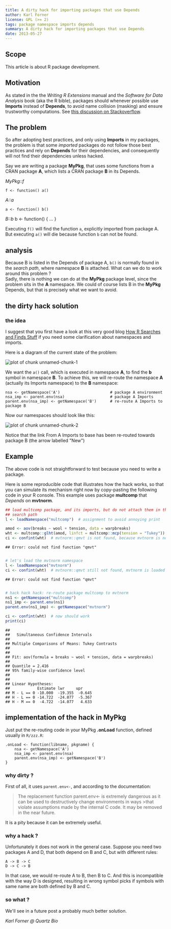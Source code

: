 ```yaml
---
title: A dirty hack for importing packages that use Depends
author: Karl Forner
license: GPL (>= 2)
tags: package namespace imports depends
summary: A dirty hack for importing packages that use Depends
date: 2013-05-27
---
```


## Scope

This article is about R package development.

## Motivation

As stated in the the _Writing R Extensions_ manual and the _Software for Data Analysis_ book (aka the R bible), packages should
whenever possible use **Imports** instead of **Depends**, to avoid name collision (masking) and ensure trustworthy computations. 
See [this discussion on Stackoverflow](http://stackoverflow.com/questions/8637993/better-explanation-of-when-to-use-imports-depends).

## The problem

So after adopting best practices, and only using **Imports** in my packages, the problem is that some _imported_ packages 
do not follow those best practices and rely on **Depends** for their dependencies, and consequently will not find 
their dependencies unless hacked.  

Say we are writing a package **MyPkg**, that uses some functions from a CRAN package **A**, which lists a CRAN 
package **B** in its Depends.

_MyPkg::f_
```
f <- function() a()
```
_A::a_
```
a <- function() b()
```

_B::b_
b <- function() { ... }


Executing `f()` will find the function `a`, explicitly imported from package A. But executing `a()` will die because 
function `b` can not be found.

## analysis

Because B is listed in the Depends of package A, `b()` is normally found in the _search path_, where namespace **B** is attached. 
What can we do to work around this problem ?  
Sadly, there is nothing we can do at the  **MyPkg** package level, since the problem sits in the **A** namespace.
We could of course lists B in the **MyPkg** Depends, but that is precisely what we want to avoid.

## the dirty hack solution

### the idea

I suggest that you first have a look at this very good blog 
[How R Searches and Finds Stuff](http://obeautifulcode.com/R/How-R-Searches-And-Finds-Stuff/) if you need some 
clarification about namespaces and imports.  


Here is a diagram of the current state of the problem:

![plot of chunk unnamed-chunk-1](assets/fig/unnamed-chunk-1.png) 



We want the `a()` call, which is executed in namespace **A**, to find the **b** symbol in namespace **B**. 
To achieve this, we will re-route the namespace **A** (actually its Imports namespace) to the **B** namespace:
```
nsa <- getNamespace('A')                      # package A environment
nsa_imp <- parent.env(nsa)                    # package A Imports
parent.env(nsa_imp) <- getNamespace('B')      # re-route A Imports to package B
```

Now our namespaces should look like this:  

![plot of chunk unnamed-chunk-2](assets/fig/unnamed-chunk-2.png) 


Notice that the link From A Imports to base has been re-routed towards package B (the arrow labelled "New")

## Example


The above code is not straightforward to test because you need to write a package.  

Here is some reproducible code that illustrates how the hack works, so that you can simulate its mechanism
right now by copy-pasting the following code in your R console.
This example uses package **multcomp** that _Depends_ on **mvtnorm**. 


```r
## load multcomp package, and its imports, but do not attach them in the
## search path
l <- loadNamespace("multcomp")  # assignment to avoid annoying print

amod <- aov(breaks ~ wool + tension, data = warpbreaks)
wht <- multcomp::glht(amod, linfct = multcomp::mcp(tension = "Tukey"))
ci <- confint(wht)  # mvtnorm::qmvt is not found, because mvtnorm is not attached to the search path
```

```
## Error: could not find function "qmvt"
```

```r

# let's load the mvtnorm namespace
l <- loadNamespace("mvtnorm")
ci <- confint(wht)  # mvtnorm::qmvt still not found, mvtnorm is loaded but not attached
```

```
## Error: could not find function "qmvt"
```

```r

# hack hack hack: re-route package multcomp to mvtnorm
ns1 <- getNamespace("multcomp")
ns1_imp <- parent.env(ns1)
parent.env(ns1_imp) <- getNamespace("mvtnorm")

ci <- confint(wht)  # now should work
print(ci)
```

```
## 
## 	 Simultaneous Confidence Intervals
## 
## Multiple Comparisons of Means: Tukey Contrasts
## 
## 
## Fit: aov(formula = breaks ~ wool + tension, data = warpbreaks)
## 
## Quantile = 2.416
## 95% family-wise confidence level
##  
## 
## Linear Hypotheses:
##            Estimate lwr     upr    
## M - L == 0 -10.000  -19.355  -0.645
## H - L == 0 -14.722  -24.077  -5.367
## H - M == 0  -4.722  -14.077   4.633
```


## implementation of the hack in MyPkg

Just put the re-routing code in your MyPkg **.onLoad** function, defined usually in `R/zzz.R`:

```
.onLoad <- function(libname, pkgname) {
    nsa <- getNamespace('A')
    nsa_imp <- parent.env(nsa)
    parent.env(nsa_imp) <- getNamespace('B')    
}
```

### why dirty ?

First of all, it uses `parent.env<-`, and according to the documentation:
>The replacement function parent.env<- is extremely dangerous as it can be used to destructively change environments in ways >that violate assumptions made by the internal C code. It may be removed in the near future.

It is a pity because it can be extremely useful.

### why a hack ?

Unfortunately it does not work in the general case. 
Suppose you need two packages A and D, that both depend on B and C, but with different rules:
```
A -> B -> C
D -> C -> B
```
In that case, we would re-route A to B, then B to C. And this is incompatible with the way D is designed, resulting in
wrong symbol picks if symbols with same name are both defined by B and C.

### so what ?

We'll see in a future post a probably much better solution.


_Karl Forner @ Quartz Bio_


